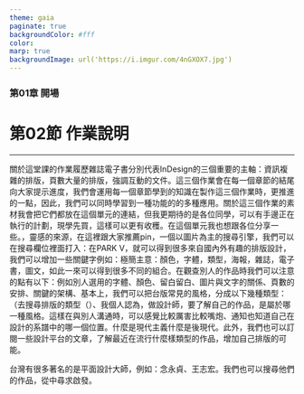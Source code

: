 ```yaml
---
theme: gaia
paginate: true
backgroundColor: #fff
color: 
marp: true
backgroundImage: url('https://i.imgur.com/4nGXOX7.jpg')
---
```

<style>
section h1 {
  color: #48011f
}
</style>

<!-- _class: lead -->

### 第01章 開場
# 第02節 作業說明

---

關於這堂課的作業履歷雜誌電子書分別代表InDesign的三個重要的主軸：資訊複雜的排版，頁數大量的排版，強調互動的文件。這三個作業會在每一個章節的結尾向大家提示進度，我們會運用每一個章節學到的知識在製作這三個作業時，更推進的一點，因此，我們可以同時學習到一種功能的的多種應用。關於這三個作業的素材我會把它們都放在這個單元的連結，但我更期待的是各位同學，可以有手邊正在執行的計劃，現學先買，這樣可以更有收穫。在這個單元我也想跟各位分享一些。，靈感的來源，在這裡跟大家推薦pin，一個以圖片為主的搜尋引擎，我們可以在搜尋欄位裡面打入：在PARK V，就可以得到很多來自國內外有趣的排版設計，我們可以增加一些關鍵字例如：極簡主意：顏色，字體，類型，海報，雜誌，電子書，圖文，如此一來可以得到很多不同的組合。在觀查別人的作品時我們可以注意的點有以下：例如別人選用的字體、顏色、留白留白、圖片與文字的關係、頁數的安排、關鍵的架構、基本上，我們可以把台版常見的風格，分成以下幾種類型：（去搜尋排版的類型（）、我個人認為，做設計師，要了解自己的作品，是屬於哪一種風格。這樣在與別人溝通時，可以感覺比較厲害比較嘴炮、通知也知道自己在設計的系譜中的哪一個位置。什麼是現代主義什麼是後現代。此外，我們也可以訂閱一些設計平台的文章，了解最近在流行什麼樣類型的作品，增加自己排版的可能。

台灣有很多著名的是平面設計大師，例如：念永貞、王志宏。我們也可以搜尋他們的作品，從中尋求啟發。